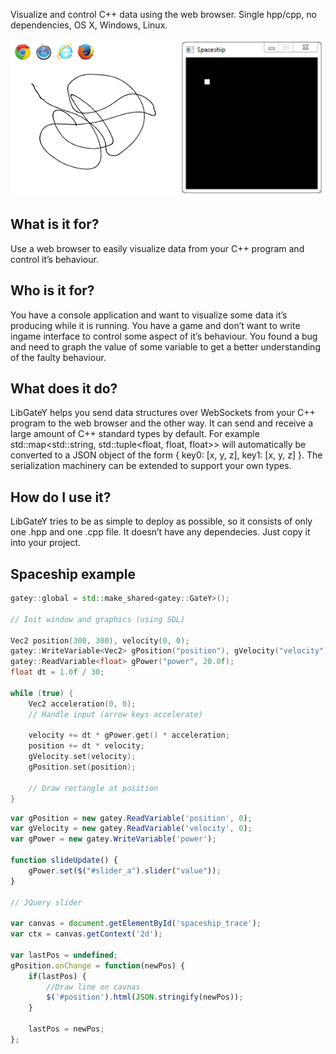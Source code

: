 Visualize and control C++ data using the web browser. Single hpp/cpp, no dependencies, OS X, Windows, Linux.

![Native and js screenshots](/images/spaceship.png)

What is it for?
---------------

Use a web browser to easily visualize data from your C++ program and control it’s behaviour. 

Who is it for?
--------------

You have a console application and want to visualize some data it’s producing while it is running. You have a game and don’t want to write ingame interface to control some aspect of it’s behaviour. You found a bug and need to graph the value of some variable to get a better understanding of the faulty behaviour.

What does it do?
----------------

LibGateY helps you send data structures over WebSockets from your C++ program to the web browser and the other way. It can send and receive a large amount of C++ standard types by default. For example std::map<std::string, std::tuple<float, float, float>> will automatically be converted to a JSON object of the form { key0: [x, y, z], key1: [x, y, z] }. The serialization machinery can be extended to support your own types.

How do I use it?
----------------

LibGateY tries to be as simple to deploy as possible, so it consists of only one .hpp and one .cpp file. It doesn’t have any dependecies. Just copy it into your project.

Spaceship example
-----------------


```c++
gatey::global = std::make_shared<gatey::GateY>();

// Init window and graphics (using SDL)

Vec2 position(300, 300), velocity(0, 0);
gatey::WriteVariable<Vec2> gPosition("position"), gVelocity("velocity");
gatey::ReadVariable<float> gPower("power", 20.0f);
float dt = 1.0f / 30;

while (true) {
    Vec2 acceleration(0, 0);
    // Handle input (arrow keys accelerate)
    
    velocity += dt * gPower.get() * acceleration;
    position += dt * velocity;
    gVelocity.set(velocity);
    gPosition.set(position);
    
    // Draw rectangle at position
}
```

```javascript
var gPosition = new gatey.ReadVariable('position', 0);
var gVelocity = new gatey.ReadVariable('velocity', 0);
var gPower = new gatey.WriteVariable('power');

function slideUpdate() {
    gPower.set($("#slider_a").slider("value"));
}

// JQuery slider

var canvas = document.getElementById('spaceship_trace');
var ctx = canvas.getContext('2d');

var lastPos = undefined;
gPosition.onChange = function(newPos) {
    if(lastPos) {
        //Draw line on cavnas
        $('#position').html(JSON.stringify(newPos));
    }

    lastPos = newPos;
};
```
